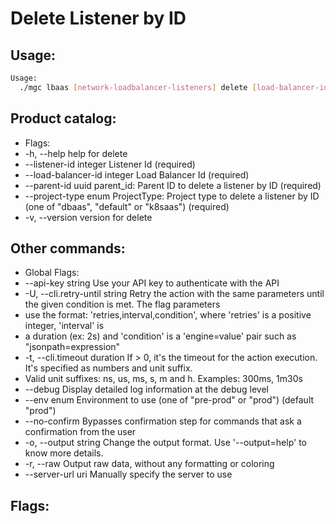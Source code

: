 # Delete Listener by ID

## Usage:
```bash
Usage:
  ./mgc lbaas [network-loadbalancer-listeners] delete [load-balancer-id] [listener-id] [flags]
```

## Product catalog:
- Flags:
- -h, --help                       help for delete
- --listener-id integer        Listener Id (required)
- --load-balancer-id integer   Load Balancer Id (required)
- --parent-id uuid             parent_id: Parent ID to delete a listener by ID (required)
- --project-type enum          ProjectType: Project type to delete a listener by ID (one of "dbaas", "default" or "k8saas") (required)
- -v, --version                    version for delete

## Other commands:
- Global Flags:
- --api-key string           Use your API key to authenticate with the API
- -U, --cli.retry-until string   Retry the action with the same parameters until the given condition is met. The flag parameters
- use the format: 'retries,interval,condition', where 'retries' is a positive integer, 'interval' is
- a duration (ex: 2s) and 'condition' is a 'engine=value' pair such as "jsonpath=expression"
- -t, --cli.timeout duration     If > 0, it's the timeout for the action execution. It's specified as numbers and unit suffix.
- Valid unit suffixes: ns, us, ms, s, m and h. Examples: 300ms, 1m30s
- --debug                    Display detailed log information at the debug level
- --env enum                 Environment to use (one of "pre-prod" or "prod") (default "prod")
- --no-confirm               Bypasses confirmation step for commands that ask a confirmation from the user
- -o, --output string            Change the output format. Use '--output=help' to know more details.
- -r, --raw                      Output raw data, without any formatting or coloring
- --server-url uri           Manually specify the server to use

## Flags:
```bash

```

